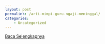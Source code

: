 ```yaml
---
layout: post
permalink: /arti-mimpi-guru-ngaji-meninggal/
categories:
    - Uncategorized
---
```


[Baca Selengkapnya](/01)